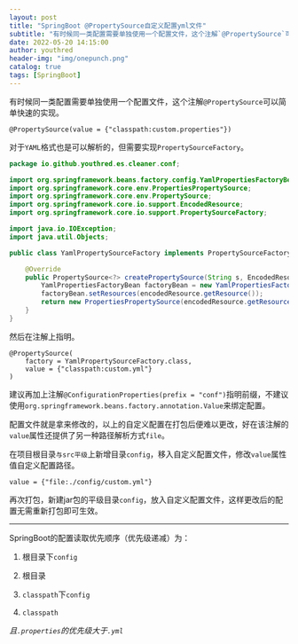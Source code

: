 ```yaml
---
layout: post
title: "SpringBoot @PropertySource自定义配置yml文件"
subtitle: "有时候同一类配置需要单独使用一个配置文件，这个注解`@PropertySource`可以简单快速的实现。"
date: 2022-05-20 14:15:00
author: youthred
header-img: "img/onepunch.png"
catalog: true
tags: [SpringBoot]
---
```


有时候同一类配置需要单独使用一个配置文件，这个注解`@PropertySource`可以简单快速的实现。

```
@PropertySource(value = {"classpath:custom.properties"})
```

对于`YAML`格式也是可以解析的，但需要实现`PropertySourceFactory`。

``` java
package io.github.youthred.es.cleaner.conf;

import org.springframework.beans.factory.config.YamlPropertiesFactoryBean;
import org.springframework.core.env.PropertiesPropertySource;
import org.springframework.core.env.PropertySource;
import org.springframework.core.io.support.EncodedResource;
import org.springframework.core.io.support.PropertySourceFactory;

import java.io.IOException;
import java.util.Objects;

public class YamlPropertySourceFactory implements PropertySourceFactory {

    @Override
    public PropertySource<?> createPropertySource(String s, EncodedResource encodedResource) throws IOException {
        YamlPropertiesFactoryBean factoryBean = new YamlPropertiesFactoryBean();
        factoryBean.setResources(encodedResource.getResource());
        return new PropertiesPropertySource(encodedResource.getResource().getFilename(), Objects.requireNonNull(factoryBean.getObject()));
    }
}
```

然后在注解上指明。

```
@PropertySource(
    factory = YamlPropertySourceFactory.class,
    value = {"classpath:custom.yml"}
)
```

建议再加上注解`@ConfigurationProperties(prefix = "conf")`指明前缀，不建议使用`org.springframework.beans.factory.annotation.Value`来绑定配置。

配置文件就是拿来修改的，以上的自定义配置在打包后便难以更改，好在该注解的`value`属性还提供了另一种路径解析方式`file`。

在项目根目录`与src平级`上新增目录`config`，移入自定义配置文件，修改`value`属性值自定义配置路径。

```
value = {"file:./config/custom.yml"}
```

再次打包，新建jar包的平级目录`config`，放入自定义配置文件，这样更改后的配置无需重新打包即可生效。

---

SpringBoot的配置读取优先顺序（优先级递减）为：

1. 根目录下`config`

2. 根目录

3. `classpath`下`config`

4. `classpath`

*且`.properties`的优先级大于`.yml`*
